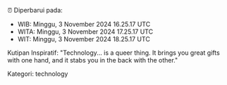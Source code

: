 ⏰ Diperbarui pada:
- WIB: Minggu, 3 November 2024 16.25.17 UTC
- WITA: Minggu, 3 November 2024 17.25.17 UTC
- WIT: Minggu, 3 November 2024 18.25.17 UTC

Kutipan Inspiratif:
"Technology... is a queer thing. It brings you great gifts with one hand, and it stabs you in the back with the other."


Kategori: technology

